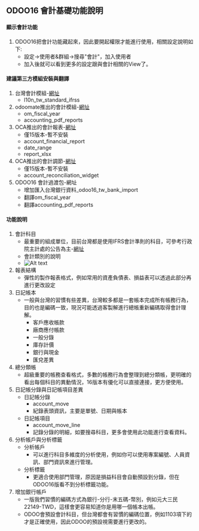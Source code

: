 ## ODOO16 會計基礎功能說明
#### 顯示會計功能
1. ODOO16把會計功能藏起來，因此要開起權限才能進行使用，相關設定說明如下:
   + 設定->使用者&群組->搜尋"會計"，加入使用者
   + 加入後就可以看到更多的設定跟與會計相關的View了。

#### 建議第三方模組安裝與翻譯
1. 台灣會計模組-[網址](https://apps.odoo.com/apps/modules/14.0/l10n_tw_standard_ifrss/)
   + l10n_tw_standard_ifrss
2. odoomate推出的會計模組-[網址](https://apps.odoo.com/apps/modules/16.0/om_account_accountant/)
   + om_fiscal_year
   + accounting_pdf_reports
3. OCA推出的會計報表-[網址](https://apps.odoo.com/apps/modules/15.0/account_financial_report/)
   + 僅15版本-暫不安裝
   + account_financial_report
   + date_range
   + report_xlsx
4. OCA推出的會計調節-[網址](https://odoo-community.org/shop/account-reconciliation-widget-8893#attr=19070)
   + 僅15版本-暫不安裝
   + account_reconciliation_widget
5. ODOO16 會計過渡包-網址
   + 增加匯入台灣銀行資料_odoo16_tw_bank_import
   + 翻譯om_fiscal_year
   + 翻譯accounting_pdf_reports

#### 功能說明
1. 會計科目
   + 最重要的組成單位，目前台灣都是使用IFRS會計準則的科目，可參考行政院主計處的公告為主-[網址](https://www.dgbas.gov.tw/News_Content.aspx?n=1961&s=17935)
   + 會計類別的說明
   + ![Alt text](https://github.com/ksharry/odoo-repository/blob/main/pic/A6102.png?raw=true)
2. 報表結構
   + 彈性的製作報表格式，例如常用的資產負債表、損益表可以透過此部分再進行更改設定
3. 日記帳本
   + 一般與台灣的習慣有些差異，台灣較多都是一套帳本完成所有帳務行為，目的也是編碼一致，現況可能透過客製解進行總帳重新編碼取得會計理解。
     + 客戶應收帳款
     + 廠商應付帳款
     + 一般分錄
     + 庫存計價
     + 銀行與現金
     + 匯兌差異
4. 總分類帳
   + 超級重要的帳務查看格式，多數的帳務行為會整理到總分類帳，更明確的看出每個科目的異動情況，16版本有優化可以直接連接，更方便使用。
5. 日記帳分錄與日記帳項目差異
   + 日記帳分錄
     + account_move
     + 紀錄表頭資訊，主要是單號、日期與帳本
   + 日記帳項目
     + account_move_line
     + 記錄分錄的明細，如要搜尋科目，更多會使用此功能進行查看資料。
6. 分析帳戶與分析標籤
   + 分析帳戶
     + 可以進行科目多維度的分析使用，例如你可以使用專案編號、人員資訊、部門資訊來進行管理。
   + 分析標籤
     + 更適合使用部門管理，原因是損益科目會自動預設到分錄，但在ODOO16版看不到分析標籤功能。
7. 增加銀行帳戶
   + 一版我們習慣的編碼方式為銀行-分行-末五碼-幣別，例如元大三民22149-TWD，這樣會更容易知道你是用哪一個帳本出帳。
   + ODOO會預設會計科目，但台灣都會有習慣的編碼位置，例如1103項下的才是正確使用，因此ODOO的預設視需要進行更改的。
